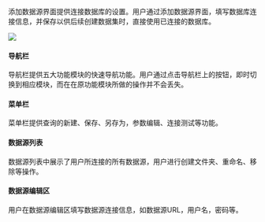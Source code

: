 
添加数据源界面提供连接数据库的设置。用户通过添加数据源界面，填写数据库连接信息，并保存以供后续创建数据集时，直接使用已连接的数据库。

![](//mc.qcloudimg.com/static/img/9e6c61b41885135f4bc81d14cb285cae/image.png)

#### 导航栏
导航栏提供五大功能模块的快速导航功能。用户通过点击导航栏上的按钮，即时切换到相应模块，而在在原功能模块所做的操作并不会丢失。

#### 菜单栏
菜单栏提供查询的新建、保存、另存为，参数编辑、连接测试等功能。

#### 数据源列表
数据源列表中展示了用户所连接的所有数据源，用户进行创建文件夹、重命名、移除等操作。
#### 数据源编辑区
用户在数据源编辑区填写数据源连接信息，如数据源URL，用户名，密码等。
